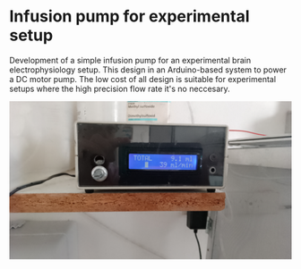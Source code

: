 # Infusion pump for experimental setup

Development of a simple infusion pump for an experimental brain electrophysiology setup. This design in an Arduino-based system to power a DC motor pump. The low cost of all design is suitable for experimental setups where the high precision flow rate it's no neccesary.

![Alt text](/photos/IMG_20240315_102446.jpg?raw=true "Title")
